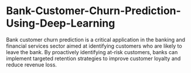 # Bank-Customer-Churn-Prediction-Using-Deep-Learning
Bank customer churn prediction is a critical application in the banking and financial services sector aimed at identifying customers who are likely to leave the bank. By proactively identifying at-risk customers, banks can implement targeted retention strategies to improve customer loyalty and reduce revenue loss. 
